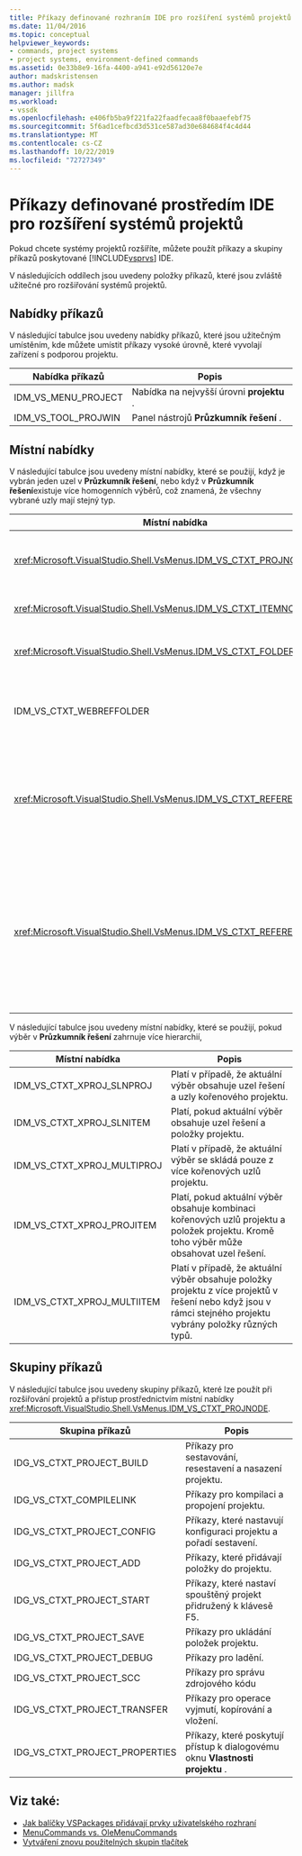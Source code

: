 ```yaml
---
title: Příkazy definované rozhraním IDE pro rozšíření systémů projektů | Microsoft Docs
ms.date: 11/04/2016
ms.topic: conceptual
helpviewer_keywords:
- commands, project systems
- project systems, environment-defined commands
ms.assetid: 0e33b8e9-16fa-4400-a941-e92d56120e7e
author: madskristensen
ms.author: madsk
manager: jillfra
ms.workload:
- vssdk
ms.openlocfilehash: e406fb5ba9f221fa22faadfecaa8f0baaefebf75
ms.sourcegitcommit: 5f6ad1cefbcd3d531ce587ad30e684684f4c4d44
ms.translationtype: MT
ms.contentlocale: cs-CZ
ms.lasthandoff: 10/22/2019
ms.locfileid: "72727349"
---
```

# <a name="ide-defined-commands-for-extending-project-systems"></a>Příkazy definované prostředím IDE pro rozšíření systémů projektů
Pokud chcete systémy projektů rozšíříte, můžete použít příkazy a skupiny příkazů poskytované [!INCLUDE[vsprvs](../../code-quality/includes/vsprvs_md.md)] IDE.

 V následujících oddílech jsou uvedeny položky příkazů, které jsou zvláště užitečné pro rozšiřování systémů projektů.

## <a name="command-menus"></a>Nabídky příkazů
 V následující tabulce jsou uvedeny nabídky příkazů, které jsou užitečným umístěním, kde můžete umístit příkazy vysoké úrovně, které vyvolají zařízení s podporou projektu.

|Nabídka příkazů|Popis|
|------------------|-----------------|
|IDM_VS_MENU_PROJECT|Nabídka na nejvyšší úrovni **projektu** .|
|IDM_VS_TOOL_PROJWIN|Panel nástrojů **Průzkumník řešení** .|

## <a name="shortcut-menus"></a>Místní nabídky
 V následující tabulce jsou uvedeny místní nabídky, které se použijí, když je vybrán jeden uzel v **Průzkumník řešení**, nebo když v **Průzkumník řešení**existuje více homogenních výběrů, což znamená, že všechny vybrané uzly mají stejný typ.

|Místní nabídka|Popis|
|-------------------|-----------------|
|<xref:Microsoft.VisualStudio.Shell.VsMenus.IDM_VS_CTXT_PROJNODE>|Platí v případě, že je vybrán uzel projektu.|
|<xref:Microsoft.VisualStudio.Shell.VsMenus.IDM_VS_CTXT_ITEMNODE>|Použije se při výběru souboru.|
|<xref:Microsoft.VisualStudio.Shell.VsMenus.IDM_VS_CTXT_FOLDERNODE>|Použije se, když je vybraná složka.|
|IDM_VS_CTXT_WEBREFFOLDER|Platí, pokud je vybrána složka webové odkazy.|
|<xref:Microsoft.VisualStudio.Shell.VsMenus.IDM_VS_CTXT_REFERENCEROOT>|Platí v případě, že je vybrána možnost kořenový uzel odkazů s názvem odkazy.|
|<xref:Microsoft.VisualStudio.Shell.VsMenus.IDM_VS_CTXT_REFERENCE>|Platí, pokud jsou vybrány referenční uzly; mezi ně patří pouze sestavení, COM a odkazy na projekt. Nezahrnuje webové odkazy.|

 V následující tabulce jsou uvedeny místní nabídky, které se použijí, pokud výběr v **Průzkumník řešení** zahrnuje více hierarchií,

|Místní nabídka|Popis|
|-------------------|-----------------|
|IDM_VS_CTXT_XPROJ_SLNPROJ|Platí v případě, že aktuální výběr obsahuje uzel řešení a uzly kořenového projektu.|
|IDM_VS_CTXT_XPROJ_SLNITEM|Platí, pokud aktuální výběr obsahuje uzel řešení a položky projektu.|
|IDM_VS_CTXT_XPROJ_MULTIPROJ|Platí v případě, že aktuální výběr se skládá pouze z více kořenových uzlů projektu.|
|IDM_VS_CTXT_XPROJ_PROJITEM|Platí, pokud aktuální výběr obsahuje kombinaci kořenových uzlů projektu a položek projektu. Kromě toho výběr může obsahovat uzel řešení.|
|IDM_VS_CTXT_XPROJ_MULTIITEM|Platí v případě, že aktuální výběr obsahuje položky projektu z více projektů v řešení nebo když jsou v rámci stejného projektu vybrány položky různých typů.|

## <a name="command-groups"></a>Skupiny příkazů
 V následující tabulce jsou uvedeny skupiny příkazů, které lze použít při rozšiřování projektů a přístup prostřednictvím místní nabídky <xref:Microsoft.VisualStudio.Shell.VsMenus.IDM_VS_CTXT_PROJNODE>.

|Skupina příkazů|Popis|
|-------------------|-----------------|
|IDG_VS_CTXT_PROJECT_BUILD|Příkazy pro sestavování, resestavení a nasazení projektu.|
|IDG_VS_CTXT_COMPILELINK|Příkazy pro kompilaci a propojení projektu.|
|IDG_VS_CTXT_PROJECT_CONFIG|Příkazy, které nastavují konfiguraci projektu a pořadí sestavení.|
|IDG_VS_CTXT_PROJECT_ADD|Příkazy, které přidávají položky do projektu.|
|IDG_VS_CTXT_PROJECT_START|Příkazy, které nastaví spouštěný projekt přidružený k klávesě F5.|
|IDG_VS_CTXT_PROJECT_SAVE|Příkazy pro ukládání položek projektu.|
|IDG_VS_CTXT_PROJECT_DEBUG|Příkazy pro ladění.|
|IDG_VS_CTXT_PROJECT_SCC|Příkazy pro správu zdrojového kódu|
|IDG_VS_CTXT_PROJECT_TRANSFER|Příkazy pro operace vyjmutí, kopírování a vložení.|
|IDG_VS_CTXT_PROJECT_PROPERTIES|Příkazy, které poskytují přístup k dialogovému oknu **Vlastnosti projektu** .|

## <a name="see-also"></a>Viz také:
- [Jak balíčky VSPackages přidávají prvky uživatelského rozhraní](../../extensibility/internals/how-vspackages-add-user-interface-elements.md)
- [MenuCommands vs. OleMenuCommands](../../extensibility/menucommands-vs-olemenucommands.md)
- [Vytváření znovu použitelných skupin tlačítek](../../extensibility/creating-reusable-groups-of-buttons.md)